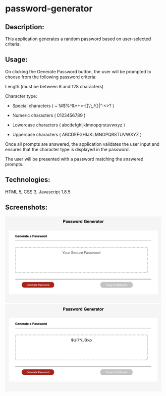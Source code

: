 # password-generator

## Description: 

This application generates a random password based on user-selected criteria.

 

## Usage:

On clicking the Generate Password button, the user will be prompted to choose from the following password criteria:

Length (must be between 8 and 128 characters)

Character type: 

- Special characters ( ~`!#$%^&*+=-[]\\\';,/{}|\":<>? )

- Numeric characters ( 0123456789 )

- Lowercase characters ( abcdefghijklmnopqrstuvwxyz )

- Uppercase characters ( ABCDEFGHIJKLMNOPQRSTUVWXYZ )


Once all prompts are answered, the application validates the user input and ensures that the character type is displayed in the password.

The user will be presented with a password matching the answered prompts.

 

## Technologies:

HTML 5, CSS 3, Javascript 1.8.5


## Screenshots:

![ ](WithoutPassword.png)
![ ](WithPassword.png)
